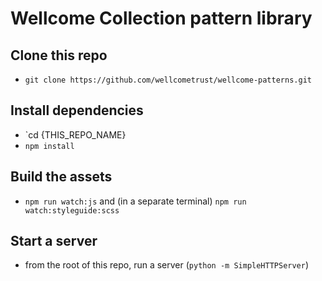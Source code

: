 # Wellcome Collection pattern library

## Clone this repo
- `git clone https://github.com/wellcometrust/wellcome-patterns.git`

## Install dependencies
- `cd {THIS_REPO_NAME}
- `npm install`

## Build the assets
- `npm run watch:js` and (in a separate terminal) `npm run watch:styleguide:scss`

## Start a server
- from the root of this repo, run a server (`python -m SimpleHTTPServer`)
